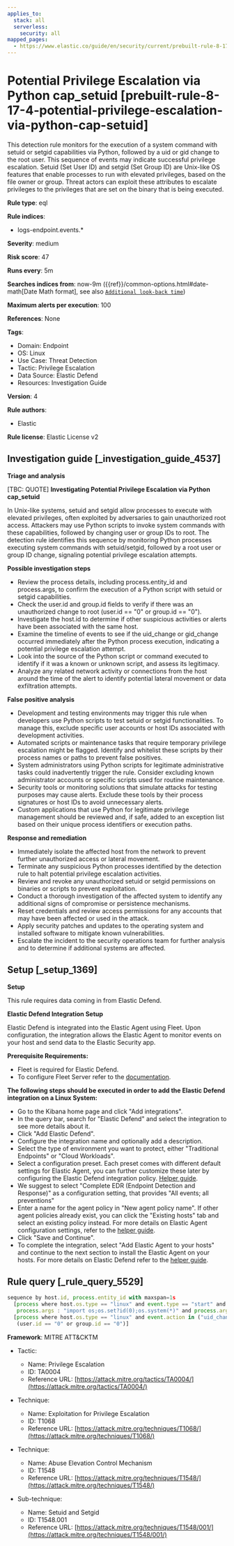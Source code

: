 ```yaml
---
applies_to:
  stack: all
  serverless:
    security: all
mapped_pages:
  - https://www.elastic.co/guide/en/security/current/prebuilt-rule-8-17-4-potential-privilege-escalation-via-python-cap-setuid.html
---
```


# Potential Privilege Escalation via Python cap_setuid [prebuilt-rule-8-17-4-potential-privilege-escalation-via-python-cap-setuid]

This detection rule monitors for the execution of a system command with setuid or setgid capabilities via Python, followed by a uid or gid change to the root user. This sequence of events may indicate successful privilege escalation. Setuid (Set User ID) and setgid (Set Group ID) are Unix-like OS features that enable processes to run with elevated privileges, based on the file owner or group. Threat actors can exploit these attributes to escalate privileges to the privileges that are set on the binary that is being executed.

**Rule type**: eql

**Rule indices**:

* logs-endpoint.events.*

**Severity**: medium

**Risk score**: 47

**Runs every**: 5m

**Searches indices from**: now-9m ({{ref}}/common-options.html#date-math[Date Math format], see also [`Additional look-back time`](docs-content://solutions/security/detect-and-alert/create-detection-rule.md#rule-schedule))

**Maximum alerts per execution**: 100

**References**: None

**Tags**:

* Domain: Endpoint
* OS: Linux
* Use Case: Threat Detection
* Tactic: Privilege Escalation
* Data Source: Elastic Defend
* Resources: Investigation Guide

**Version**: 4

**Rule authors**:

* Elastic

**Rule license**: Elastic License v2

## Investigation guide [_investigation_guide_4537]

**Triage and analysis**

[TBC: QUOTE]
**Investigating Potential Privilege Escalation via Python cap_setuid**

In Unix-like systems, setuid and setgid allow processes to execute with elevated privileges, often exploited by adversaries to gain unauthorized root access. Attackers may use Python scripts to invoke system commands with these capabilities, followed by changing user or group IDs to root. The detection rule identifies this sequence by monitoring Python processes executing system commands with setuid/setgid, followed by a root user or group ID change, signaling potential privilege escalation attempts.

**Possible investigation steps**

* Review the process details, including process.entity_id and process.args, to confirm the execution of a Python script with setuid or setgid capabilities.
* Check the user.id and group.id fields to verify if there was an unauthorized change to root (user.id == "0" or group.id == "0").
* Investigate the host.id to determine if other suspicious activities or alerts have been associated with the same host.
* Examine the timeline of events to see if the uid_change or gid_change occurred immediately after the Python process execution, indicating a potential privilege escalation attempt.
* Look into the source of the Python script or command executed to identify if it was a known or unknown script, and assess its legitimacy.
* Analyze any related network activity or connections from the host around the time of the alert to identify potential lateral movement or data exfiltration attempts.

**False positive analysis**

* Development and testing environments may trigger this rule when developers use Python scripts to test setuid or setgid functionalities. To manage this, exclude specific user accounts or host IDs associated with development activities.
* Automated scripts or maintenance tasks that require temporary privilege escalation might be flagged. Identify and whitelist these scripts by their process names or paths to prevent false positives.
* System administrators using Python scripts for legitimate administrative tasks could inadvertently trigger the rule. Consider excluding known administrator accounts or specific scripts used for routine maintenance.
* Security tools or monitoring solutions that simulate attacks for testing purposes may cause alerts. Exclude these tools by their process signatures or host IDs to avoid unnecessary alerts.
* Custom applications that use Python for legitimate privilege management should be reviewed and, if safe, added to an exception list based on their unique process identifiers or execution paths.

**Response and remediation**

* Immediately isolate the affected host from the network to prevent further unauthorized access or lateral movement.
* Terminate any suspicious Python processes identified by the detection rule to halt potential privilege escalation activities.
* Review and revoke any unauthorized setuid or setgid permissions on binaries or scripts to prevent exploitation.
* Conduct a thorough investigation of the affected system to identify any additional signs of compromise or persistence mechanisms.
* Reset credentials and review access permissions for any accounts that may have been affected or used in the attack.
* Apply security patches and updates to the operating system and installed software to mitigate known vulnerabilities.
* Escalate the incident to the security operations team for further analysis and to determine if additional systems are affected.


## Setup [_setup_1369]

**Setup**

This rule requires data coming in from Elastic Defend.

**Elastic Defend Integration Setup**

Elastic Defend is integrated into the Elastic Agent using Fleet. Upon configuration, the integration allows the Elastic Agent to monitor events on your host and send data to the Elastic Security app.

**Prerequisite Requirements:**

* Fleet is required for Elastic Defend.
* To configure Fleet Server refer to the [documentation](docs-content://reference/ingestion-tools/fleet/fleet-server.md).

**The following steps should be executed in order to add the Elastic Defend integration on a Linux System:**

* Go to the Kibana home page and click "Add integrations".
* In the query bar, search for "Elastic Defend" and select the integration to see more details about it.
* Click "Add Elastic Defend".
* Configure the integration name and optionally add a description.
* Select the type of environment you want to protect, either "Traditional Endpoints" or "Cloud Workloads".
* Select a configuration preset. Each preset comes with different default settings for Elastic Agent, you can further customize these later by configuring the Elastic Defend integration policy. [Helper guide](docs-content://solutions/security/configure-elastic-defend/configure-an-integration-policy-for-elastic-defend.md).
* We suggest to select "Complete EDR (Endpoint Detection and Response)" as a configuration setting, that provides "All events; all preventions"
* Enter a name for the agent policy in "New agent policy name". If other agent policies already exist, you can click the "Existing hosts" tab and select an existing policy instead. For more details on Elastic Agent configuration settings, refer to the [helper guide](docs-content://reference/ingestion-tools/fleet/agent-policy.md).
* Click "Save and Continue".
* To complete the integration, select "Add Elastic Agent to your hosts" and continue to the next section to install the Elastic Agent on your hosts. For more details on Elastic Defend refer to the [helper guide](docs-content://solutions/security/configure-elastic-defend/install-elastic-defend.md).


## Rule query [_rule_query_5529]

```js
sequence by host.id, process.entity_id with maxspan=1s
  [process where host.os.type == "linux" and event.type == "start" and event.action == "exec" and
   process.args : "import os;os.set?id(0);os.system(*)" and process.args : "*python*" and user.id != "0"]
  [process where host.os.type == "linux" and event.action in ("uid_change", "gid_change") and event.type == "change" and
   (user.id == "0" or group.id == "0")]
```

**Framework**: MITRE ATT&CKTM

* Tactic:

    * Name: Privilege Escalation
    * ID: TA0004
    * Reference URL: [https://attack.mitre.org/tactics/TA0004/](https://attack.mitre.org/tactics/TA0004/)

* Technique:

    * Name: Exploitation for Privilege Escalation
    * ID: T1068
    * Reference URL: [https://attack.mitre.org/techniques/T1068/](https://attack.mitre.org/techniques/T1068/)

* Technique:

    * Name: Abuse Elevation Control Mechanism
    * ID: T1548
    * Reference URL: [https://attack.mitre.org/techniques/T1548/](https://attack.mitre.org/techniques/T1548/)

* Sub-technique:

    * Name: Setuid and Setgid
    * ID: T1548.001
    * Reference URL: [https://attack.mitre.org/techniques/T1548/001/](https://attack.mitre.org/techniques/T1548/001/)



